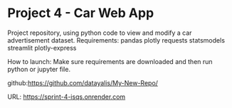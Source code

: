 # Project 4 - Car Web App
Project repository, using python code to view and modify a car advertisement dataset. 
Requirements:
pandas
plotly
requests
statsmodels
streamlit
plotly-express

How to launch:
Make sure requirements are downloaded and then run python or jupyter file. 

github:https://github.com/datayalis/My-New-Repo/

URL: https://sprint-4-isqs.onrender.com
